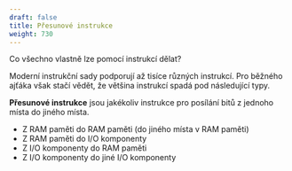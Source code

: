 ```yaml
---
draft: false
title: Přesunové instrukce
weight: 730
---
```


Co všechno vlastně lze pomocí instrukcí dělat?

Moderní instrukční sady podporují až tisíce různých instrukcí. Pro běžného ajťáka však stačí vědět, že většina instrukcí spadá pod následující typy.

**Přesunové instrukce** jsou jakékoliv instrukce pro posílání bitů z jednoho místa do jiného místa.
- Z RAM paměti do RAM paměti (do jiného místa v RAM paměti)
- Z RAM paměti do I/O komponenty
- Z I/O komponenty do RAM paměti
- Z I/O komponenty do jiné I/O komponenty